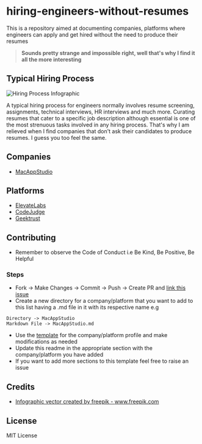 # hiring-engineers-without-resumes
This is a repository aimed at documenting companies, platforms where engineers can apply and get hired without the need to produce their resumes

> **Sounds pretty strange and impossible right, well that's why I find it all the more interesting**

## Typical Hiring Process

<img src="https://image.freepik.com/free-vector/hiring-process-infographic_23-2148621468.jpg" alt="Hiring Process Infographic" />

A typical hiring process for engineers normally involves resume screening, assignments, technical interviews, HR interviews and much more. Curating resumes that cater to a specific job description although essential is one of the most strenuous tasks involved in any hiring process. That's why I am relieved when I find companies that don't ask their candidates to produce resumes. I guess you too feel the same.

## Companies

- [MacAppStudio](https://github.com/premkiran7/hiring-engineers-without-resumes/blob/main/MacAppStudio/MacAppStudio.md)

## Platforms

- [ElevateLabs](https://github.com/premkiran7/hiring-engineers-without-resumes/blob/main/ElevateLabs/ElevateLabs.md)
- [CodeJudge](https://github.com/premkiran7/hiring-engineers-without-resumes/blob/main/CodeJudge/CodeJudge.md)
- [Geektrust](https://github.com/premkiran7/hiring-engineers-without-resumes/blob/main/Geektrust.md)

## Contributing

- Remember to observe the Code of Conduct i.e Be Kind, Be Positive, Be Helpful

### Steps

- Fork -> Make Changes -> Commit -> Push -> Create PR and [link this issue](https://github.com/premkiran7/companies-that-hire-without-resumes/issues/1)
- Create a new directory for a company/platform that you want to add to this list having a .md file in it with its respective name e.g 
```
Directory -> MacAppStudio
Markdown File -> MacAppStudio.md
```
- Use the [template](https://github.com/premkiran7/hiring-engineers-without-resumes/blob/main/MacAppStudio/MacAppStudio.md) for the company/platform profile and make modifications as needed
- Update this readme in the appropriate section with the company/platform you have added
- If you want to add more sections to this template feel free to raise an issue

## Credits

- <a href="https://www.freepik.com/vectors/infographic">Infographic vector created by freepik - www.freepik.com</a>

## License

MIT License

